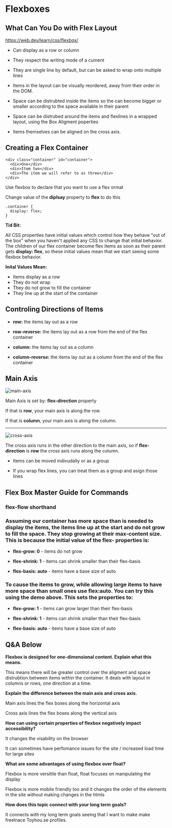 # Flexboxes

## What Can You Do with Flex Layout

<https://web.dev/learn/css/flexbox/>

- Can display as a row or column

- They respect the writing mode of a cument

- They are single line by default, but can be asked to wrap onto multiple lines

- Items in the layout can be visually reordered, away from their order in the DOM.

- Space can be distrubted inside the items so the can become bigger or smaller according to the space available in their parent

- Space can be distrubed around the items and flexlines in a wrapped layout, using the Box Aligment poperties

- Items themselves can be aligned on the cross axis.

## Creating a Flex Container

```
<div class="container" id="container">
  <div>One</div>
  <div>Item two</div>
  <div>The item we will refer to as three</div>
</div>
```

Use flexbox to declare that you want to use a flex ormat

Change value of the **diplsay** property to **flex** to do this

```
.container {
  display: flex;
}
```


**Tid Bit:** 

All CSS properties have initial values which control how they behave "out of the box" when you haven't applied any CSS to change that initial behavior. The children of our flex container become flex items as soon as their parent gets **display: flex**, so these initial values mean that we start seeing some flexbox behavior.

**Inital Values Mean:**

- Items display as a row
- They do not wrap
- They do not grow to fill the container
- They line up at the start of the container

## Controling Directions of Items

- **row:** the items lay out as a row

- **row-reverse:** the items lay out as a row from the end of the flex container

- **column:** the items lay out as a column

- **column-reverse:** the items lay out as a column from the end of the flex container

## Main Axis

![main-axis](https://web-dev.imgix.net/image/VbAJIREinuYvovrBzzvEyZOpw5w1/xKtf0cHRw0xQyiyYuuyz.svg)

Main Axis is set by: **flex-direction** property

If that is **row**, your main axis is along the row.

If that is **column**, your main axis is along the column.

----

![cross-axis](https://web-dev.imgix.net/image/VbAJIREinuYvovrBzzvEyZOpw5w1/5wCsZcBmK5L33LS7nOmP.svg)

The cross axis runs in the other direction to the main axis, so if **flex-direction** is **row** the cross axis runs along the column.

- Items can be moved indivudally or as a group

- If you wrap flex lines, you can treat them as a group and asign those lines

## Flex Box Master Guide for Commands

### flex-flow shorthand
 

 ### Assuming our container has more space than is needed to display the items, the items line up at the start and do not grow to fill the space. They stop growing at their max-content size. This is because the initial value of the flex- properties is:

- **flex-grow: 0** - items do not grow

- **flex-shrink: 1** - items can shrink smaller than their flex-basis

- **flex-basis: auto** - items have a base size of auto

### To cause the items to grow, while allowing large items to have more space than small ones use flex:auto. You can try this using the demo above. This sets the properties to:

- **flex-grow: 1** - items can grow larger than their flex-basis

- **flex-shrink: 1** - items can shrink smaller than their flex-basis

- **flex-basis: auto** - items have a base size of auto



## Q&A Below

**Flexbox is designed for one-dimensional content. Explain what this means.**

This means there will be greater control over the aligment and space distrubtion between items within the container. It deals with layout in columns or rows, one direction at a time. 

**Explain the difference between the main axis and cross axis.**

Main axis lines the flex boxes along the horizontal axis 

Cross axis lines the flex boxes along the vertical axis

**How can using certain properties of flexbox negatively impact accessibility?**

It changes the visability on the browser
 
It can sometimes have perfomance issues for the site / increased load time for large sites

**What are some advantages of using flexbox over float?**

Flexbox is more versitile than float, float focuses on manipulating the display

Flexbox is more mobile friendly too and it changes the order of the elements in the site without making changes in the htmls

**How does this topic connect with your long term goals?**

It connects with my long term goals seeing that I want to make make freelnace Toyhou.se profiles.